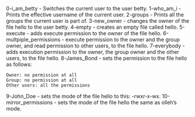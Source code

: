 0-i_am_betty - Switches the current user to the user betty.
1-who_am_i  - Prints the effective username of the current user.
2-groups -  Prints all the groups the current user is part of.
3-new_owner - changes the owner of the file hello to the user betty.
4-empty - creates an empty file called hello.  5-execute - adds execute permission to the owner of the file hello.
6-multpiple_permissions - execute permission to the owner and the group owner, and read permission to other users, to the file hello.
7-everybody - adds execution permission to the owner, the group owner and the other users, to the file hello.
8-James_Bond - sets the permission to the file hello as follows:

    Owner: no permission at all
    Group: no permission at all
    Other users: all the permissions
9-John_Doe - sets the mode of the file hello to this: -rwxr-x-wx.
10-mirror_permissions - sets the mode of the file hello the same as olleh’s mode.
